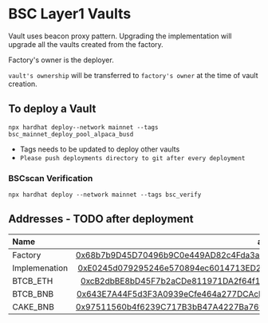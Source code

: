 # BSC Layer1 Vaults

Vault uses beacon proxy pattern. 
Upgrading the implementation will upgrade all the vaults created from the factory.

Factory's owner is the deployer.

`vault's ownership` will be transferred to `factory's owner` at the time of vault creation.

## To deploy a Vault

```
npx hardhat deploy--network mainnet --tags bsc_mainnet_deploy_pool_alpaca_busd
```

- Tags needs to be updated to deploy other vaults
- `Please push deployments directory to git after every deployment`

### BSCscan Verification

```
npx hardhat deploy --network mainnet --tags bsc_verify
```



## Addresses - TODO after deployment

| Name                           | address            
|:-------------------------------|-------------------------------:|
|    Factory                     | [0x68b7b9D45D70496b9C0e449AD82c4Fda3ad8AfD5](https://bscscan.com/address/0x68b7b9D45D70496b9C0e449AD82c4Fda3ad8AfD5)
|    Implemenation               | [0xE0245d079295246e570894ec6014713ED276efF3](https://bscscan.com/address/0xE0245d079295246e570894ec6014713ED276efF3)
|    BTCB_ETH                    | [0xcB2dbBE8bD45F7b2aCDe811971DA2f64f1Bfa6CB](https://bscscan.com/address/0xcB2dbBE8bD45F7b2aCDe811971DA2f64f1Bfa6CB)
|    BTCB_BNB                    | [0x643E7A44F5d3F3A0939eCfe464a277DCAcB5BaB3](https://bscscan.com/address/0x643E7A44F5d3F3A0939eCfe464a277DCAcB5BaB3)
|    CAKE_BNB                    | [0x97511560b4f6239C717B3bB47A4227Ba7691E33c](https://bscscan.com/address/0x97511560b4f6239C717B3bB47A4227Ba7691E33c)
